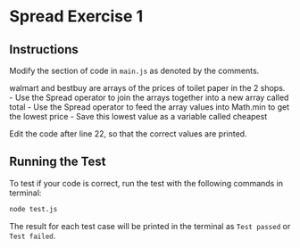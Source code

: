 # Spread Exercise 1
## Instructions
Modify the section of code in ```main.js``` as denoted by the comments.

walmart and bestbuy are arrays of the prices of toilet paper in the 2 shops. 
    - Use the Spread operator to join the arrays together into a new array called total
    - Use the Spread operator to feed the array values into Math.min to get the lowest price
    - Save this lowest value as a variable called cheapest


Edit the code after line 22, so that the correct values are printed. 

## Running the Test
To test if your code is correct, run the test with the following commands in terminal:
```bash
node test.js
```

The result for each test case will be printed in the terminal as ```Test passed``` or ```Test failed```.


